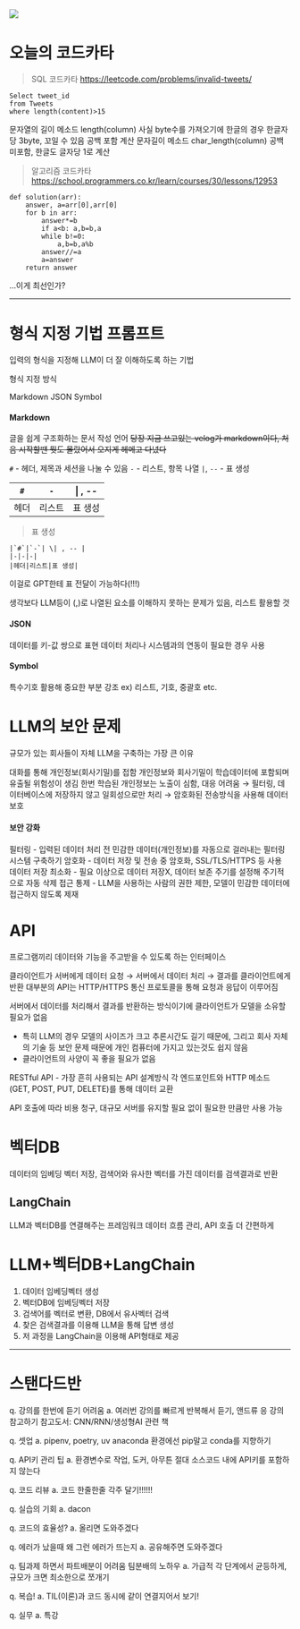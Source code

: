 ![](tilThumb.webp)
---
# 오늘의 코드카타
> SQL 코드카타
https://leetcode.com/problems/invalid-tweets/
```
Select tweet_id
from Tweets
where length(content)>15
```
문자열의 길이 메소드 length(column)
사실 byte수를 가져오기에 한글의 경우 한글자당 3byte, 꼬일 수 있음
공백 포함 계산
문자길이 메소드 char_length(column)
공백 미포함, 한글도 글자당 1로 계산

>알고리즘 코드카타
https://school.programmers.co.kr/learn/courses/30/lessons/12953
```
def solution(arr):
    answer, a=arr[0],arr[0]
    for b in arr:
        answer*=b
        if a<b: a,b=b,a
        while b!=0:
            a,b=b,a%b
        answer//=a
        a=answer
    return answer
```
...이게 최선인가?

---

# 형식 지정 기법 프롬프트
입력의 형식을 지정해 LLM이 더 잘 이해하도록 하는 기법

형식 지정 방식
> 
Markdown
JSON
Symbol

#### Markdown
글을 쉽게 구조화하는 문서 작성 언어
~~당장 지금 쓰고있는 velog가 markdown이다, 처음 시작할땐 뭣도 몰랐어서 오지게 헤메고 다녔다~~

> 
`#` - 헤더, 제목과 세션을 나눌 수 있음
`-` - 리스트, 항목 나열
`|`, `--` - 표 생성 

|`#`|`-`| \| , -- |
|-|-|-|
|헤더|리스트|표 생성|

>표 생성
```
|`#`|`-`| \| , -- |
|-|-|-|
|헤더|리스트|표 생성|
```

이걸로 GPT한테 표 전달이 가능하다(!!!)

생각보다 LLM등이 (,)로 나열된 요소를 이해하지 못하는 문제가 있음, 리스트 활용할 것

#### JSON
데이터를 키-값 쌍으로 표현
데이터 처리나 시스템과의 연동이 필요한 경우 사용

#### Symbol
특수기호 활용해 중요한 부분 강조
ex) 리스트, 기호, 중괄호 etc.


# LLM의 보안 문제
규모가 있는 회사들이 자체 LLM을 구축하는 가장 큰 이유

대화를 통해 개인정보(회사기밀)를 접함
개인정보와 회사기밀이 학습데이터에 포함되며 유출될 위험성이 생김
한번 학습된 개인정보는 노출이 심함, 대응 어려움
→ 필터링, 데이터베이스에 저장하지 않고 일회성으로만 처리
→ 암호화된 전송방식을 사용해 데이터 보호

#### 보안 강화
필터링 - 입력된 데이터 처리 전 민감한 데이터(개인정보)를 자동으로 걸러내는 필터링 시스템 구축하기
암호화 - 데이터 저장 및 전송 중 암호화, SSL/TLS/HTTPS 등 사용
데이터 저장 최소화 - 필요 이상으로 데이터 저장X, 데이터 보존 주기를 설정해 주기적으로 자동 삭제
접근 통제 - LLM을 사용하는 사람의 권한 제한, 모델이 민감한 데이터에 접근하지 않도록 제재


# API
프로그램끼리 데이터와 기능을 주고받을 수 있도록 하는 인터페이스

클라이언트가 서버에게 데이터 요청 → 서버에서 데이터 처리 → 결과를 클라이언트에게 반환
대부분의 API는 HTTP/HTTPS 통신 프로토콜을 통해 요청과 응답이 이루어짐

서버에서 데이터를 처리해서 결과를 반환하는 방식이기에 클라이언트가 모델을 소유할 필요가 없음
- 특히 LLM의 경우 모델의 사이즈가 크고 추론시간도 길기 때문에, 그리고 회사 자체의 기술 등 보안 문제 때문에 개인 컴퓨터에 가지고 있는것도 쉽지 않음
- 클라이언트의 사양이 꼭 좋을 필요가 없음


RESTful API - 가장 흔히 사용되는 API 설계방식
각 엔드포인트와 HTTP 메소드(GET, POST, PUT, DELETE)를 통해 데이터 교환

API 호출에 따라 비용 청구, 대규모 서버를 유지할 필요 없이 필요한 만큼만 사용 가능

# 벡터DB
데이터의 임베딩 벡터 저장, 검색어와 유사한 벡터를 가진 데이터를 검색결과로 반환

## LangChain
LLM과 벡터DB를 연결해주는 프레임워크
데이터 흐름 관리, API 호출 더 간편하게

# LLM+벡터DB+LangChain
1. 데이터 임베딩벡터 생성
2. 벡터DB에 임베딩벡터 저장
3. 검색어를 벡터로 변환, DB에서 유사벡터 검색
4. 찾은 검색결과를 이용해 LLM을 통해 답변 생성 
5. 저 과정을 LangChain을 이용해 API형태로 제공

--- 

# 스탠다드반
q. 강의를 한번에 듣기 어려움
a. 여러번 강의를 빠르게 반복해서 듣기, 앤드류 응 강의 참고하기
참고도서: CNN/RNN/생성형AI 관련 책

q. 셋업
a. pipenv, poetry, uv
anaconda 환경에선 pip말고 conda를 지향하기

q. API키 관리 팁
a. 환경변수로 작업, 도커, 아무튼 절대 소스코드 내에 API키를 포함하지 않는다

q. 코드 리뷰
a. 코드 한줄한줄 각주 달기!!!!!!

q. 실습의 기회
a. dacon

q. 코드의 효율성?
a. 올리면 도와주겠다

q. 에러가 났을때 왜 그런 에러가 뜨는지
a. 공유해주면 도와주겠다

q. 팀과제 하면서 파트배분이 어려움 팀분배의 노하우
a. 가급적 각 단계에서 균등하게, 규모가 크면 최소한으로 쪼개기

q. 복습!
a. TIL(이론)과 코드 동시에 같이 연결지어서 보기!

q. 실무
a. 특강

